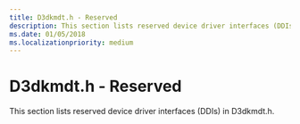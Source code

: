 ```yaml
---
title: D3dkmdt.h - Reserved
description: This section lists reserved device driver interfaces (DDIs) in D3dkmdt.h.
ms.date: 01/05/2018
ms.localizationpriority: medium
---
```


# <span id="display.d3dkmdt_h_-_reserved"></span>D3dkmdt.h - Reserved


This section lists reserved device driver interfaces (DDIs) in D3dkmdt.h.

 

 





